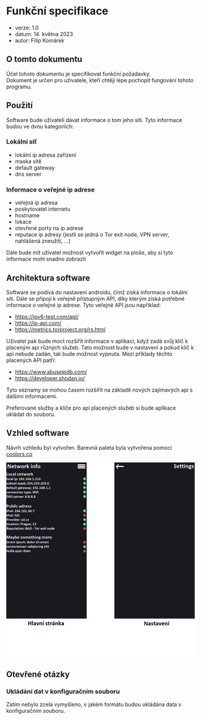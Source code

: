 # Funkční specifikace
- verze: 1.0
- datum: 14. května 2023
- autor: Filip Komárek

## O tomto dokumentu
Účel tohoto dokumentu je specifikovat funkční požadavky.  
Dokument je určen pro uživatele, kteří chtějí lépe pochopit fungování tohoto programu.

## Použití
Software bude uživateli dávat informace o tom jeho síti. Tyto informace budou ve dvou kategoriích:

### Lokální síť
- lokální ip adresa zařízení
- maska sítě
- default gateway
- dns server

### Informace o veřejné ip adrese
- veřejná ip adresa
- poskytovatel internetu
- hostname
- lokace
- otevřené porty na ip adrese
- reputace ip adresy (jestli se jedná o Tor exit node, VPN server, nahlášená zneužití, ...)

Dále bude mít uživatel možnost vytvořit widget na ploše, aby si tyto informace mohl snadno zobrazit

## Architektura software
Software se podívá do nastavení androidu, čímž získá informace o lokální síti. Dále se připojí k veřejně přístupným API, díky kterým získá potřebné informace o veřejné ip adrese.
Tyto veřejné API jsou například:
- https://ipv6-test.com/api/
- https://ip-api.com/
- https://metrics.torproject.org/rs.html

Uživatel pak bude moct rozšířit informace v aplikaci, když zadá svůj klíč k placeným api různých služeb. Tato možnost bude v nastavení a pokud klíč k api nebude zadán, tak bude možnost vypnuta.
Mezi příklady těchto placených API patří:
- https://www.abuseipdb.com/
- https://developer.shodan.io/

Tyto seznamy se mohou časem rozšířit na základě nových zajímavých api s dalšími informacemi.

Preferované služby a klíče pro api placených služeb si bude aplikace ukládat do souboru.

## Vzhled software
Návrh vzhledu byl vytvořen. Barevná paleta byla vytvořena pomocí [coolors.co](https://coolors.co/181a1e-ece5f0-69dc9e-d64550)

![desiqn](design.png "design")

## Otevřené otázky
### Ukládání dat v konfiguračním souboru
Zatím nebylo zcela vymyšleno, v jakém formátu budou ukládána data v konfiguračním souboru.